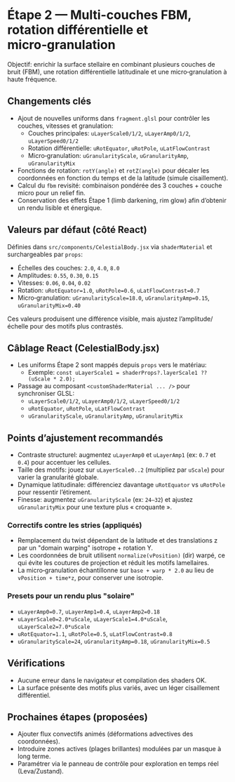 # Étape 2 — Multi-couches FBM, rotation différentielle et micro‑granulation

Objectif: enrichir la surface stellaire en combinant plusieurs couches de bruit (FBM), une rotation différentielle latitudinale et une micro‑granulation à haute fréquence.

## Changements clés

- Ajout de nouvelles uniforms dans `fragment.glsl` pour contrôler les couches, vitesses et granulation:
  - Couches principales: `uLayerScale0/1/2`, `uLayerAmp0/1/2`, `uLayerSpeed0/1/2`
  - Rotation différentielle: `uRotEquator`, `uRotPole`, `uLatFlowContrast`
  - Micro‑granulation: `uGranularityScale`, `uGranularityAmp`, `uGranularityMix`
- Fonctions de rotation: `rotY(angle)` et `rotZ(angle)` pour décaler les coordonnées en fonction du temps et de la latitude (simule cisaillement).
- Calcul du `fbm` revisité: combinaison pondérée des 3 couches + couche micro pour un relief fin.
- Conservation des effets Étape 1 (limb darkening, rim glow) afin d’obtenir un rendu lisible et énergique.

## Valeurs par défaut (côté React)

Définies dans `src/components/CelestialBody.jsx` via `shaderMaterial` et surchargeables par `props`:

- Échelles des couches: `2.0`, `4.0`, `8.0`
- Amplitudes: `0.55`, `0.30`, `0.15`
- Vitesses: `0.06`, `0.04`, `0.02`
- Rotation: `uRotEquator=1.0`, `uRotPole=0.6`, `uLatFlowContrast=0.7`
- Micro‑granulation: `uGranularityScale=18.0`, `uGranularityAmp=0.15`, `uGranularityMix=0.40`

Ces valeurs produisent une différence visible, mais ajustez l’amplitude/échelle pour des motifs plus contrastés.

## Câblage React (CelestialBody.jsx)

- Les uniforms Étape 2 sont mappés depuis `props` vers le matériau:
  - Exemple: `const uLayerScale1 = shaderProps?.layerScale1 ?? (uScale * 2.0);`
- Passage au composant `<customShaderMaterial ... />` pour synchroniser GLSL:
  - `uLayerScale0/1/2`, `uLayerAmp0/1/2`, `uLayerSpeed0/1/2`
  - `uRotEquator`, `uRotPole`, `uLatFlowContrast`
  - `uGranularityScale`, `uGranularityAmp`, `uGranularityMix`

## Points d’ajustement recommandés

- Contraste structurel: augmentez `uLayerAmp0` et `uLayerAmp1` (ex: `0.7` et `0.4`) pour accentuer les cellules.
- Taille des motifs: jouez sur `uLayerScale0..2` (multipliez par `uScale`) pour varier la granularité globale.
- Dynamique latitudinale: différenciez davantage `uRotEquator` vs `uRotPole` pour ressentir l’étirement.
- Finesse: augmentez `uGranularityScale` (ex: `24–32`) et ajustez `uGranularityMix` pour une texture plus « croquante ».

### Correctifs contre les stries (appliqués)
- Remplacement du twist dépendant de la latitude et des translations z par un "domain warping" isotrope + rotation Y.
- Les coordonnées de bruit utilisent `normalize(vPosition)` (dir) warpé, ce qui évite les coutures de projection et réduit les motifs lamellaires.
- La micro‑granulation échantillonne sur `base + warp * 2.0` au lieu de `vPosition + time*z`, pour conserver une isotropie.

### Presets pour un rendu plus "solaire"
- `uLayerAmp0=0.7`, `uLayerAmp1=0.4`, `uLayerAmp2=0.18`
- `uLayerScale0=2.0*uScale`, `uLayerScale1=4.0*uScale`, `uLayerScale2=7.0*uScale`
- `uRotEquator=1.1`, `uRotPole=0.5`, `uLatFlowContrast=0.8`
- `uGranularityScale=24`, `uGranularityAmp=0.18`, `uGranularityMix=0.5`

## Vérifications

- Aucune erreur dans le navigateur et compilation des shaders OK.
- La surface présente des motifs plus variés, avec un léger cisaillement différentiel.

## Prochaines étapes (proposées)

- Ajouter flux convectifs animés (déformations advectives des coordonnées).
- Introduire zones actives (plages brillantes) modulées par un masque à long terme.
- Paramétrer via le panneau de contrôle pour exploration en temps réel (Leva/Zustand).